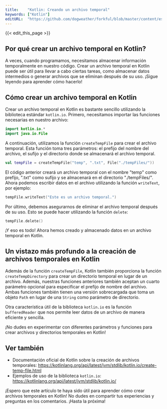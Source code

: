 ```yaml
---
title:    "Kotlin: Creando un archivo temporal"
keywords: ["Kotlin"]
editURL:  "https://github.com/dogweather/forkful/blob/master/content/es/kotlin/creating-a-temporary-file.md"
---
```


{{< edit_this_page >}}

## Por qué crear un archivo temporal en Kotlin?

A veces, cuando programamos, necesitamos almacenar información temporalmente en nuestro código. Crear un archivo temporal en Kotlin puede ser útil para llevar a cabo ciertas tareas, como almacenar datos intermedios o generar archivos que se eliminan después de su uso. ¡Sigue leyendo para aprender cómo hacerlo!

## Cómo crear un archivo temporal en Kotlin

Crear un archivo temporal en Kotlin es bastante sencillo utilizando la biblioteca estándar `kotlin.io`. Primero, necesitamos importar las funciones necesarias en nuestro archivo:

```Kotlin
import kotlin.io.*
import java.io.File
```

A continuación, utilizamos la función `createTempFile` para crear el archivo temporal. Esta función toma tres parámetros: el prefijo del nombre del archivo, el sufijo y el directorio donde se almacenará el archivo temporal.

```Kotlin
val tempFile = createTempFile("temp", ".txt", File("./tempFiles/"))
```

El código anterior creará un archivo temporal con el nombre "temp" como prefijo, ".txt" como sufijo y se almacenará en el directorio "./tempFiles/". Ahora podemos escribir datos en el archivo utilizando la función `writeText`, por ejemplo:

```Kotlin
tempFile.writeText("Este es un archivo temporal.")
```

Por último, debemos asegurarnos de eliminar el archivo temporal después de su uso. Esto se puede hacer utilizando la función `delete`:

```Kotlin
tempFile.delete()
```

¡Y eso es todo! Ahora hemos creado y almacenado datos en un archivo temporal en Kotlin.

## Un vistazo más profundo a la creación de archivos temporales en Kotlin

Además de la función `createTempFile`, Kotlin también proporciona la función `createTempDirectory` para crear un directorio temporal en lugar de un archivo. Además, nuestras funciones anteriores también aceptan un cuarto parámetro opcional para especificar el prefijo de nombre del archivo. Ambas funciones también tienen una versión sobrecargada que toma un objeto `Path` en lugar de una `String` como parámetro de directorio.

Otra característica útil de la biblioteca `kotlin.io` es la función `bufferedReader` que nos permite leer datos de un archivo de manera eficiente y sencilla.

¡No dudes en experimentar con diferentes parámetros y funciones para crear archivos y directorios temporales en Kotlin!

## Ver también

- Documentación oficial de Kotlin sobre la creación de archivos temporales: https://kotlinlang.org/api/latest/jvm/stdlib/kotlin.io/create-temp-file.html
- Ejemplos de uso de la biblioteca `kotlin.io`: https://kotlinlang.org/api/latest/jvm/stdlib/kotlin.io/

¡Espero que este artículo te haya sido útil para aprender cómo crear archivos temporales en Kotlin! No dudes en compartir tus experiencias y preguntas en los comentarios. ¡Hasta la próxima!